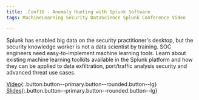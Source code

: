 ```yaml
---
title: .Conf16 - Anomaly Hunting with Splunk Software
tags: MachineLearning Security DataScience Splunk Conference Video

---
```


Splunk has enabled big data on the security practitioner's desktop, but the security knowledge worker is not a data scientist by training. SOC engineers need easy-to-implement machine learning tools. Learn about existing machine learning toolkits available in the Splunk platform and how they can be applied to data exfiltration, port/traffic analysis security and advanced threat use cases.
<!--more-->

[Video](https://tellez.sfo2.digitaloceanspaces.com/anomaly-hunting-with-splunk-software.mp4){:.button.button--primary.button--rounded.button--lg} [Slides](https://tellez.sfo2.digitaloceanspaces.com/anomaly-hunting-with-splunk-software.pdf){:.button.button--primary.button--rounded.button--lg}